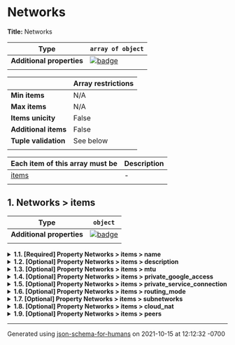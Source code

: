 # Networks

**Title:** Networks

| Type                      | `array of object`                                                                                                   |
| ------------------------- | ------------------------------------------------------------------------------------------------------------------- |
| **Additional properties** | [![badge](https://img.shields.io/badge/Any+type-allowed-green)](# "Additional Properties of any type are allowed.") |
|                           |                                                                                                                     |

|                      | Array restrictions |
| -------------------- | ------------------ |
| **Min items**        | N/A                |
| **Max items**        | N/A                |
| **Items unicity**    | False              |
| **Additional items** | False              |
| **Tuple validation** | See below          |
|                      |                    |

| Each item of this array must be | Description |
| ------------------------------- | ----------- |
| [items](#items)                 | -           |
|                                 |             |

## <a name="items"></a>1. Networks > items

| Type                      | `object`                                                                                         |
| ------------------------- | ------------------------------------------------------------------------------------------------ |
| **Additional properties** | [![badge](https://img.shields.io/badge/Not+allowed-red)](# "Additional Properties not allowed.") |
|                           |                                                                                                  |

<details>
<summary><strong> <a name="items_name"></a>1.1. [Required] Property Networks > items > name</strong>  

</summary>
<blockquote>

| Type                      | `string`                                                                                                            |
| ------------------------- | ------------------------------------------------------------------------------------------------------------------- |
| **Additional properties** | [![badge](https://img.shields.io/badge/Any+type-allowed-green)](# "Additional Properties of any type are allowed.") |
|                           |                                                                                                                     |

</blockquote>
</details>

<details>
<summary><strong> <a name="items_description"></a>1.2. [Optional] Property Networks > items > description</strong>  

</summary>
<blockquote>

| Type                      | `string or null`                                                                                                    |
| ------------------------- | ------------------------------------------------------------------------------------------------------------------- |
| **Additional properties** | [![badge](https://img.shields.io/badge/Any+type-allowed-green)](# "Additional Properties of any type are allowed.") |
| **Default**               | `null`                                                                                                              |
|                           |                                                                                                                     |

</blockquote>
</details>

<details>
<summary><strong> <a name="items_mtu"></a>1.3. [Optional] Property Networks > items > mtu</strong>  

</summary>
<blockquote>

| Type                      | `enum (of integer)`                                                                                                 |
| ------------------------- | ------------------------------------------------------------------------------------------------------------------- |
| **Additional properties** | [![badge](https://img.shields.io/badge/Any+type-allowed-green)](# "Additional Properties of any type are allowed.") |
| **Default**               | `1460`                                                                                                              |
|                           |                                                                                                                     |

Must be one of:
* 1460
* 1500

</blockquote>
</details>

<details>
<summary><strong> <a name="items_private_google_access"></a>1.4. [Optional] Property Networks > items > private_google_access</strong>  

</summary>
<blockquote>

| Type                      | `enum (of string)`                                                                                                  |
| ------------------------- | ------------------------------------------------------------------------------------------------------------------- |
| **Additional properties** | [![badge](https://img.shields.io/badge/Any+type-allowed-green)](# "Additional Properties of any type are allowed.") |
| **Default**               | `"DISABLED"`                                                                                                        |
|                           |                                                                                                                     |

Must be one of:
* "RESTRICTED"
* "PRIVATE"
* "DISABLED"

</blockquote>
</details>

<details>
<summary><strong> <a name="items_private_service_connection"></a>1.5. [Optional] Property Networks > items > private_service_connection</strong>  

</summary>
<blockquote>

| Type                      | `combining`                                                                                                         |
| ------------------------- | ------------------------------------------------------------------------------------------------------------------- |
| **Additional properties** | [![badge](https://img.shields.io/badge/Any+type-allowed-green)](# "Additional Properties of any type are allowed.") |
|                           |                                                                                                                     |

<blockquote>

| One of(Option)                                       |
| ---------------------------------------------------- |
| [item 0](#items_private_service_connection_oneOf_i0) |
| [item 1](#items_private_service_connection_oneOf_i1) |
|                                                      |

<blockquote>

#### <a name="items_private_service_connection_oneOf_i0"></a>1.5.1. Property `Networks > items > private_service_connection > oneOf > item 0`

| Type                      | `object`                                                                                                            |
| ------------------------- | ------------------------------------------------------------------------------------------------------------------- |
| **Additional properties** | [![badge](https://img.shields.io/badge/Any+type-allowed-green)](# "Additional Properties of any type are allowed.") |
|                           |                                                                                                                     |

<details>
<summary><strong> <a name="items_private_service_connection_oneOf_i0_export_custom_routes"></a>1.5.1.1. [Optional] Property Networks > items > private_service_connection > oneOf > item 0 > export_custom_routes</strong>  

</summary>
<blockquote>

| Type                      | `boolean`                                                                                                           |
| ------------------------- | ------------------------------------------------------------------------------------------------------------------- |
| **Additional properties** | [![badge](https://img.shields.io/badge/Any+type-allowed-green)](# "Additional Properties of any type are allowed.") |
| **Default**               | `false`                                                                                                             |
|                           |                                                                                                                     |

</blockquote>
</details>

<details>
<summary><strong> <a name="items_private_service_connection_oneOf_i0_import_custom_routes"></a>1.5.1.2. [Optional] Property Networks > items > private_service_connection > oneOf > item 0 > import_custom_routes</strong>  

</summary>
<blockquote>

| Type                      | `boolean`                                                                                                           |
| ------------------------- | ------------------------------------------------------------------------------------------------------------------- |
| **Additional properties** | [![badge](https://img.shields.io/badge/Any+type-allowed-green)](# "Additional Properties of any type are allowed.") |
| **Default**               | `false`                                                                                                             |
|                           |                                                                                                                     |

</blockquote>
</details>

<details>
<summary><strong> <a name="items_private_service_connection_oneOf_i0_ip_cidr_range"></a>1.5.1.3. [Required] Property Networks > items > private_service_connection > oneOf > item 0 > ip_cidr_range</strong>  

</summary>
<blockquote>

| Type                      | `string`                                                                                                            |
| ------------------------- | ------------------------------------------------------------------------------------------------------------------- |
| **Additional properties** | [![badge](https://img.shields.io/badge/Any+type-allowed-green)](# "Additional Properties of any type are allowed.") |
|                           |                                                                                                                     |

**Description:** IP space allocated to this connection in CIDR format.

**Example:** 

```json
"192.168.0.0/24"
```

</blockquote>
</details>

</blockquote>
<blockquote>

#### <a name="items_private_service_connection_oneOf_i1"></a>1.5.2. Property `Networks > items > private_service_connection > oneOf > item 1`

| Type                      | `object`                                                                                                            |
| ------------------------- | ------------------------------------------------------------------------------------------------------------------- |
| **Additional properties** | [![badge](https://img.shields.io/badge/Any+type-allowed-green)](# "Additional Properties of any type are allowed.") |
|                           |                                                                                                                     |

<details>
<summary><strong> <a name="items_private_service_connection_oneOf_i1_export_custom_routes"></a>1.5.2.1. [Optional] Property Networks > items > private_service_connection > oneOf > item 1 > export_custom_routes</strong>  

</summary>
<blockquote>

| Type                      | `boolean`                                                                                                           |
| ------------------------- | ------------------------------------------------------------------------------------------------------------------- |
| **Additional properties** | [![badge](https://img.shields.io/badge/Any+type-allowed-green)](# "Additional Properties of any type are allowed.") |
| **Default**               | `false`                                                                                                             |
|                           |                                                                                                                     |

</blockquote>
</details>

<details>
<summary><strong> <a name="items_private_service_connection_oneOf_i1_import_custom_routes"></a>1.5.2.2. [Optional] Property Networks > items > private_service_connection > oneOf > item 1 > import_custom_routes</strong>  

</summary>
<blockquote>

| Type                      | `boolean`                                                                                                           |
| ------------------------- | ------------------------------------------------------------------------------------------------------------------- |
| **Additional properties** | [![badge](https://img.shields.io/badge/Any+type-allowed-green)](# "Additional Properties of any type are allowed.") |
| **Default**               | `false`                                                                                                             |
|                           |                                                                                                                     |

</blockquote>
</details>

<details>
<summary><strong> <a name="items_private_service_connection_oneOf_i1_ip_cidr_prefix"></a>1.5.2.3. [Required] Property Networks > items > private_service_connection > oneOf > item 1 > ip_cidr_prefix</strong>  

</summary>
<blockquote>

| Type                      | `integer`                                                                                                           |
| ------------------------- | ------------------------------------------------------------------------------------------------------------------- |
| **Additional properties** | [![badge](https://img.shields.io/badge/Any+type-allowed-green)](# "Additional Properties of any type are allowed.") |
|                           |                                                                                                                     |

**Description:** IP CIDR prefix used for this connection. Google will automtically allocated a IP CIDR Range based on the provided prefix

**Example:** 

```json
16
```

</blockquote>
</details>

</blockquote>

</blockquote>

</blockquote>
</details>

<details>
<summary><strong> <a name="items_routing_mode"></a>1.6. [Optional] Property Networks > items > routing_mode</strong>  

</summary>
<blockquote>

| Type                      | `enum (of string)`                                                                                                  |
| ------------------------- | ------------------------------------------------------------------------------------------------------------------- |
| **Additional properties** | [![badge](https://img.shields.io/badge/Any+type-allowed-green)](# "Additional Properties of any type are allowed.") |
| **Default**               | `"REGIONAL"`                                                                                                        |
|                           |                                                                                                                     |

Must be one of:
* "GLOBAL"
* "REGIONAL"

</blockquote>
</details>

<details>
<summary><strong> <a name="items_subnetworks"></a>1.7. [Optional] Property Networks > items > subnetworks</strong>  

</summary>
<blockquote>

| Type                      | `array of object`                                                                                                   |
| ------------------------- | ------------------------------------------------------------------------------------------------------------------- |
| **Additional properties** | [![badge](https://img.shields.io/badge/Any+type-allowed-green)](# "Additional Properties of any type are allowed.") |
| **Defined in**            | subnetworks.schema.json#/definitions/subnetworks                                                                    |
|                           |                                                                                                                     |

|                      | Array restrictions |
| -------------------- | ------------------ |
| **Min items**        | 0                  |
| **Max items**        | 100                |
| **Items unicity**    | True               |
| **Additional items** | False              |
| **Tuple validation** | See below          |
|                      |                    |

| Each item of this array must be        | Description |
| -------------------------------------- | ----------- |
| [Subnetwork](#items_subnetworks_items) | -           |
|                                        |             |

#### <a name="items_subnetworks_items"></a>1.7.1. Networks > items > subnetworks > Subnetwork

**Title:** Subnetwork

| Type                      | `combining`                                                                                                         |
| ------------------------- | ------------------------------------------------------------------------------------------------------------------- |
| **Additional properties** | [![badge](https://img.shields.io/badge/Any+type-allowed-green)](# "Additional Properties of any type are allowed.") |
|                           |                                                                                                                     |

<blockquote>

| All of(Requirement)                                                 |
| ------------------------------------------------------------------- |
| [Private](#items_subnetworks_items_allOf_i0)                        |
| [Private Service Connect](#items_subnetworks_items_allOf_i1)        |
| [Internal HTTP(s) Load Balancer](#items_subnetworks_items_allOf_i2) |
|                                                                     |

<blockquote>

##### <a name="items_subnetworks_items_allOf_i0"></a>1.7.1.1. Property `Networks > items > subnetworks > Subnetwork > allOf > Private`

**Title:** Private

| Type                      | `object`                                                                                                            |
| ------------------------- | ------------------------------------------------------------------------------------------------------------------- |
| **Additional properties** | [![badge](https://img.shields.io/badge/Any+type-allowed-green)](# "Additional Properties of any type are allowed.") |
|                           |                                                                                                                     |

**Description:** A subnetwork with purpose set to PRIVATE is a user-created subnetwork that is reserved for Google Compute Engine instances.

##### <a name="autogenerated_heading_2"></a>1.7.1.1.1. If (purpose = "PRIVATE")

| Type                      | `object`                                                                                                            |
| ------------------------- | ------------------------------------------------------------------------------------------------------------------- |
| **Additional properties** | [![badge](https://img.shields.io/badge/Any+type-allowed-green)](# "Additional Properties of any type are allowed.") |
| **Defined in**            | #/definitions/private                                                                                               |
|                           |                                                                                                                     |

<details>
<summary><strong> <a name="items_subnetworks_items_allOf_i0_then_ip_cidr_range"></a>1.7.1.1.1.1. [Required] Property Networks > items > subnetworks > Subnetwork > allOf > Private > then > ip_cidr_range</strong>  

</summary>
<blockquote>

| Type                      | `string`                                                                                                            |
| ------------------------- | ------------------------------------------------------------------------------------------------------------------- |
| **Additional properties** | [![badge](https://img.shields.io/badge/Any+type-allowed-green)](# "Additional Properties of any type are allowed.") |
|                           |                                                                                                                     |

**Description:** IP space allocated to this subnetwork in CIDR format.

| Restrictions                      |                                                                                                                                                                                                                                                                           |
| --------------------------------- | ------------------------------------------------------------------------------------------------------------------------------------------------------------------------------------------------------------------------------------------------------------------------- |
| **Must match regular expression** | ```^([0-9]{1,3}\.){3}[0-9]{1,3}\/(([0-9]\|[1-2][0-9]\|3[0-2]))?$``` [Test](https://regex101.com/?regex=%5E%28%5B0-9%5D%7B1%2C3%7D%5C.%29%7B3%7D%5B0-9%5D%7B1%2C3%7D%5C%2F%28%28%5B0-9%5D%7C%5B1-2%5D%5B0-9%5D%7C3%5B0-2%5D%29%29%3F%24&testString=%22192.168.0.0%2F24%22) |
|                                   |                                                                                                                                                                                                                                                                           |

**Example:** 

```json
"192.168.0.0/24"
```

</blockquote>
</details>

<details>
<summary><strong> <a name="items_subnetworks_items_allOf_i0_then_name"></a>1.7.1.1.1.2. [Optional] Property Networks > items > subnetworks > Subnetwork > allOf > Private > then > name</strong>  

</summary>
<blockquote>

| Type                      | `string or null`                                                                                                    |
| ------------------------- | ------------------------------------------------------------------------------------------------------------------- |
| **Additional properties** | [![badge](https://img.shields.io/badge/Any+type-allowed-green)](# "Additional Properties of any type are allowed.") |
| **Default**               | `null`                                                                                                              |
|                           |                                                                                                                     |

**Description:** if this field is not provided ip_cidr_range value will be dynamically generated based on the ip_cidr_range. WARNING, if this field is not set changing the ip_cidr_range will change the name dynamically generated.

| Restrictions                      |                                                                                                                                                                                                                                                             |
| --------------------------------- | ----------------------------------------------------------------------------------------------------------------------------------------------------------------------------------------------------------------------------------------------------------- |
| **Must match regular expression** | ```^(?:[a-z](?:[-a-z0-9]{0,61}[a-z0-9])?)$``` [Test](https://regex101.com/?regex=%5E%28%3F%3A%5Ba-z%5D%28%3F%3A%5B-a-z0-9%5D%7B0%2C61%7D%5Ba-z0-9%5D%29%3F%29%24&testString=%22%3Cprefix%3E-%3Cenvironment%3E-%3Cnetwork%3E-subnet-%3C192-168-0-0-24%3E%22) |
|                                   |                                                                                                                                                                                                                                                             |

**Example:** 

```json
"<prefix>-<environment>-<network>-subnet-<192-168-0-0-24>"
```

</blockquote>
</details>

<details>
<summary><strong> <a name="items_subnetworks_items_allOf_i0_then_purpose"></a>1.7.1.1.1.3. [Optional] Property Networks > items > subnetworks > Subnetwork > allOf > Private > then > purpose</strong>  

</summary>
<blockquote>

| Type                      | `enum (of string)`                                                                                                  |
| ------------------------- | ------------------------------------------------------------------------------------------------------------------- |
| **Additional properties** | [![badge](https://img.shields.io/badge/Any+type-allowed-green)](# "Additional Properties of any type are allowed.") |
| **Default**               | `"PRIVATE"`                                                                                                         |
|                           |                                                                                                                     |

Must be one of:
* "PRIVATE"
* "PRIVATE_SERVICE_CONNECT"
* "INTERNAL_HTTPS_LOAD_BALANCER"

</blockquote>
</details>

<details>
<summary><strong> <a name="items_subnetworks_items_allOf_i0_then_description"></a>1.7.1.1.1.4. [Optional] Property Networks > items > subnetworks > Subnetwork > allOf > Private > then > description</strong>  

</summary>
<blockquote>

| Type                      | `string or null`                                                                                                    |
| ------------------------- | ------------------------------------------------------------------------------------------------------------------- |
| **Additional properties** | [![badge](https://img.shields.io/badge/Any+type-allowed-green)](# "Additional Properties of any type are allowed.") |
| **Default**               | `null`                                                                                                              |
|                           |                                                                                                                     |

**Description:** Description of this subnetwork.

</blockquote>
</details>

<details>
<summary><strong> <a name="items_subnetworks_items_allOf_i0_then_secondary_subnetworks"></a>1.7.1.1.1.5. [Optional] Property Networks > items > subnetworks > Subnetwork > allOf > Private > then > secondary_subnetworks</strong>  

</summary>
<blockquote>

| Type                      | `array of object`                                                                                                   |
| ------------------------- | ------------------------------------------------------------------------------------------------------------------- |
| **Additional properties** | [![badge](https://img.shields.io/badge/Any+type-allowed-green)](# "Additional Properties of any type are allowed.") |
|                           |                                                                                                                     |

|                      | Array restrictions |
| -------------------- | ------------------ |
| **Min items**        | N/A                |
| **Max items**        | N/A                |
| **Items unicity**    | False              |
| **Additional items** | False              |
| **Tuple validation** | See below          |
|                      |                    |

| Each item of this array must be                                             | Description |
| --------------------------------------------------------------------------- | ----------- |
| [items](#items_subnetworks_items_allOf_i0_then_secondary_subnetworks_items) | -           |
|                                                                             |             |

##### <a name="items_subnetworks_items_allOf_i0_then_secondary_subnetworks_items"></a>1.7.1.1.1.5.1. Networks > items > subnetworks > Subnetwork > allOf > Private > then > secondary_subnetworks > items

| Type                      | `object`                                                                                         |
| ------------------------- | ------------------------------------------------------------------------------------------------ |
| **Additional properties** | [![badge](https://img.shields.io/badge/Not+allowed-red)](# "Additional Properties not allowed.") |
|                           |                                                                                                  |

<details>
<summary><strong> <a name="items_subnetworks_items_allOf_i0_then_secondary_subnetworks_items_nat_group_id"></a>1.7.1.1.1.5.1.1. [Optional] Property Networks > items > subnetworks > Subnetwork > allOf > Private > then > secondary_subnetworks > items > nat_group_id</strong>  

</summary>
<blockquote>

| Type                      | `string`                                                                                                            |
| ------------------------- | ------------------------------------------------------------------------------------------------------------------- |
| **Additional properties** | [![badge](https://img.shields.io/badge/Any+type-allowed-green)](# "Additional Properties of any type are allowed.") |
|                           |                                                                                                                     |

**Example:** 

```json
"nat-group"
```

</blockquote>
</details>

<details>
<summary><strong> <a name="items_subnetworks_items_allOf_i0_then_secondary_subnetworks_items_ip_cidr_range"></a>1.7.1.1.1.5.1.2. [Required] Property Networks > items > subnetworks > Subnetwork > allOf > Private > then > secondary_subnetworks > items > ip_cidr_range</strong>  

</summary>
<blockquote>

| Type                      | `string`                                                                                                            |
| ------------------------- | ------------------------------------------------------------------------------------------------------------------- |
| **Additional properties** | [![badge](https://img.shields.io/badge/Any+type-allowed-green)](# "Additional Properties of any type are allowed.") |
|                           |                                                                                                                     |

**Description:** IP space allocated to this subnetwork in CIDR format.

| Restrictions                      |                                                                                                                                                                                                                                                                           |
| --------------------------------- | ------------------------------------------------------------------------------------------------------------------------------------------------------------------------------------------------------------------------------------------------------------------------- |
| **Must match regular expression** | ```^([0-9]{1,3}\.){3}[0-9]{1,3}\/(([0-9]\|[1-2][0-9]\|3[0-2]))?$``` [Test](https://regex101.com/?regex=%5E%28%5B0-9%5D%7B1%2C3%7D%5C.%29%7B3%7D%5B0-9%5D%7B1%2C3%7D%5C%2F%28%28%5B0-9%5D%7C%5B1-2%5D%5B0-9%5D%7C3%5B0-2%5D%29%29%3F%24&testString=%22192.168.0.0%2F24%22) |
|                                   |                                                                                                                                                                                                                                                                           |

**Example:** 

```json
"192.168.0.0/24"
```

</blockquote>
</details>

</blockquote>
</details>

<details>
<summary><strong> <a name="items_subnetworks_items_allOf_i0_then_private_ip_google_access"></a>1.7.1.1.1.6. [Optional] Property Networks > items > subnetworks > Subnetwork > allOf > Private > then > private_ip_google_access</strong>  

</summary>
<blockquote>

| Type                      | `enum (of string)`                                                                                                  |
| ------------------------- | ------------------------------------------------------------------------------------------------------------------- |
| **Additional properties** | [![badge](https://img.shields.io/badge/Any+type-allowed-green)](# "Additional Properties of any type are allowed.") |
| **Default**               | `"ENABLED"`                                                                                                         |
|                           |                                                                                                                     |

**Description:** (OPTIONAL) Provide access to Google Cloud APIs from this subnet for instances without a public ip address.

Must be one of:
* "ENABLED"
* "DISABLED"

</blockquote>
</details>

<details>
<summary><strong> <a name="items_subnetworks_items_allOf_i0_then_log_config"></a>1.7.1.1.1.7. [Optional] Property Networks > items > subnetworks > Subnetwork > allOf > Private > then > log_config</strong>  

</summary>
<blockquote>

| Type                      | `object`                                                                                                            |
| ------------------------- | ------------------------------------------------------------------------------------------------------------------- |
| **Additional properties** | [![badge](https://img.shields.io/badge/Any+type-allowed-green)](# "Additional Properties of any type are allowed.") |
|                           |                                                                                                                     |

<details>
<summary><strong> <a name="items_subnetworks_items_allOf_i0_then_log_config_enabled"></a>1.7.1.1.1.7.1. [Optional] Property Networks > items > subnetworks > Subnetwork > allOf > Private > then > log_config > enabled</strong>  

</summary>
<blockquote>

| Type                      | `boolean`                                                                                                           |
| ------------------------- | ------------------------------------------------------------------------------------------------------------------- |
| **Additional properties** | [![badge](https://img.shields.io/badge/Any+type-allowed-green)](# "Additional Properties of any type are allowed.") |
| **Default**               | `false`                                                                                                             |
|                           |                                                                                                                     |

**Description:** Enable/disable VPC Flow Logs for this subnet.

</blockquote>
</details>

<details>
<summary><strong> <a name="items_subnetworks_items_allOf_i0_then_log_config_aggregation_interval"></a>1.7.1.1.1.7.2. [Optional] Property Networks > items > subnetworks > Subnetwork > allOf > Private > then > log_config > aggregation_interval</strong>  

</summary>
<blockquote>

| Type                      | `enum (of string)`                                                                                                  |
| ------------------------- | ------------------------------------------------------------------------------------------------------------------- |
| **Additional properties** | [![badge](https://img.shields.io/badge/Any+type-allowed-green)](# "Additional Properties of any type are allowed.") |
| **Default**               | `"INTERVAL_5_SEC"`                                                                                                  |
|                           |                                                                                                                     |

**Description:** Toggles the aggregation interval for collecting flow logs. Increasing the interval time will reduce the amount of generated flow logs for long lasting connections.

Must be one of:
* "INTERVAL_5_SEC"
* "INTERVAL_30_SEC"
* "INTERVAL_1_MIN"
* "INTERVAL_5_MIN"
* "INTERVAL_10_MIN"
* "INTERVAL_15_MIN"

</blockquote>
</details>

<details>
<summary><strong> <a name="items_subnetworks_items_allOf_i0_then_log_config_flow_sampling"></a>1.7.1.1.1.7.3. [Optional] Property Networks > items > subnetworks > Subnetwork > allOf > Private > then > log_config > flow_sampling</strong>  

</summary>
<blockquote>

| Type                      | `integer`                                                                                                           |
| ------------------------- | ------------------------------------------------------------------------------------------------------------------- |
| **Additional properties** | [![badge](https://img.shields.io/badge/Any+type-allowed-green)](# "Additional Properties of any type are allowed.") |
| **Default**               | `50`                                                                                                                |
|                           |                                                                                                                     |

**Description:** Set the sampling rate of VPC flow logs within the subnetwork where 100 means all collected logs are reported, 50 means half of all collected logs are reported and 0 means no logs are reported.

| Restrictions |          |
| ------------ | -------- |
| **Minimum**  | &ge; 0   |
| **Maximum**  | &le; 100 |
|              |          |

</blockquote>
</details>

<details>
<summary><strong> <a name="items_subnetworks_items_allOf_i0_then_log_config_metadata"></a>1.7.1.1.1.7.4. [Optional] Property Networks > items > subnetworks > Subnetwork > allOf > Private > then > log_config > metadata</strong>  

</summary>
<blockquote>

| Type                      | `enum (of string)`                                                                                                  |
| ------------------------- | ------------------------------------------------------------------------------------------------------------------- |
| **Additional properties** | [![badge](https://img.shields.io/badge/Any+type-allowed-green)](# "Additional Properties of any type are allowed.") |
| **Default**               | `"INCLUDE_ALL_METADATA"`                                                                                            |
|                           |                                                                                                                     |

Must be one of:
* "INCLUDE_ALL_METADATA"
* "EXCLUDE_ALL_METADATA"
* "CUSTOM_METADATA"

</blockquote>
</details>

<details>
<summary><strong> <a name="items_subnetworks_items_allOf_i0_then_log_config_metadata_fields"></a>1.7.1.1.1.7.5. [Optional] Property Networks > items > subnetworks > Subnetwork > allOf > Private > then > log_config > metadata_fields</strong>  

</summary>
<blockquote>

| Type                      | `array of string`                                                                                                   |
| ------------------------- | ------------------------------------------------------------------------------------------------------------------- |
| **Additional properties** | [![badge](https://img.shields.io/badge/Any+type-allowed-green)](# "Additional Properties of any type are allowed.") |
| **Default**               | `[]`                                                                                                                |
|                           |                                                                                                                     |

**Description:** List of supported fields can be found at https://cloud.google.com/vpc/docs/flow-logs#record_format

|                      | Array restrictions |
| -------------------- | ------------------ |
| **Min items**        | N/A                |
| **Max items**        | N/A                |
| **Items unicity**    | False              |
| **Additional items** | False              |
| **Tuple validation** | See below          |
|                      |                    |

| Each item of this array must be                                                  | Description |
| -------------------------------------------------------------------------------- | ----------- |
| [items](#items_subnetworks_items_allOf_i0_then_log_config_metadata_fields_items) | -           |
|                                                                                  |             |

##### <a name="items_subnetworks_items_allOf_i0_then_log_config_metadata_fields_items"></a>1.7.1.1.1.7.5.1. Networks > items > subnetworks > Subnetwork > allOf > Private > then > log_config > metadata_fields > items

| Type                      | `string`                                                                                                            |
| ------------------------- | ------------------------------------------------------------------------------------------------------------------- |
| **Additional properties** | [![badge](https://img.shields.io/badge/Any+type-allowed-green)](# "Additional Properties of any type are allowed.") |
|                           |                                                                                                                     |

</blockquote>
</details>

</blockquote>
</details>

<details>
<summary><strong> <a name="items_subnetworks_items_allOf_i0_then_cloud_nat"></a>1.7.1.1.1.8. [Optional] Property Networks > items > subnetworks > Subnetwork > allOf > Private > then > cloud_nat</strong>  

</summary>
<blockquote>

| Type                      | `object`                                                                                                            |
| ------------------------- | ------------------------------------------------------------------------------------------------------------------- |
| **Additional properties** | [![badge](https://img.shields.io/badge/Any+type-allowed-green)](# "Additional Properties of any type are allowed.") |
| **Default**               | `{}`                                                                                                                |
|                           |                                                                                                                     |

<details>
<summary><strong> <a name="items_subnetworks_items_allOf_i0_then_cloud_nat_subnetworks_to_nat"></a>1.7.1.1.1.8.1. [Required] Property Networks > items > subnetworks > Subnetwork > allOf > Private > then > cloud_nat > subnetworks_to_nat</strong>  

</summary>
<blockquote>

| Type                      | `enum (of string)`                                                                                                  |
| ------------------------- | ------------------------------------------------------------------------------------------------------------------- |
| **Additional properties** | [![badge](https://img.shields.io/badge/Any+type-allowed-green)](# "Additional Properties of any type are allowed.") |
| **Default**               | `"DISABLED"`                                                                                                        |
|                           |                                                                                                                     |

Must be one of:
* "DISABLED"
* "ALL_SUBNETWORKS"
* "ALL_SECONDARY_SUBNETWORKS"
* "PRIMARY_SUBNETWORKS"
* "SELECTED_SECONDARY_SUBNETWORKS"
* "PRIMARY_SUBNETWORK_SELECTED_SECONDARY_SUBNETWORKS"

</blockquote>
</details>

<details>
<summary><strong> <a name="items_subnetworks_items_allOf_i0_then_cloud_nat_nat_group_id"></a>1.7.1.1.1.8.2. [Required] Property Networks > items > subnetworks > Subnetwork > allOf > Private > then > cloud_nat > nat_group_id</strong>  

</summary>
<blockquote>

| Type                      | `string`                                                                                                            |
| ------------------------- | ------------------------------------------------------------------------------------------------------------------- |
| **Additional properties** | [![badge](https://img.shields.io/badge/Any+type-allowed-green)](# "Additional Properties of any type are allowed.") |
| **Default**               | `"nat-group"`                                                                                                       |
|                           |                                                                                                                     |

</blockquote>
</details>

</blockquote>
</details>

<details>
<summary><strong> <a name="items_subnetworks_items_allOf_i0_then_region"></a>1.7.1.1.1.9. [Required] Property Networks > items > subnetworks > Subnetwork > allOf > Private > then > region</strong>  

</summary>
<blockquote>

| Type                      | `enum (of string)`                                                                                                  |
| ------------------------- | ------------------------------------------------------------------------------------------------------------------- |
| **Additional properties** | [![badge](https://img.shields.io/badge/Any+type-allowed-green)](# "Additional Properties of any type are allowed.") |
| **Defined in**            | regions.schema.json#/definitions/region                                                                             |
|                           |                                                                                                                     |

Must be one of:
* "ASIA-EAST1"
* "ASIA-EAST2"
* "ASIA-NORTHEAST1"
* "ASIA-NORTHEAST2"
* "ASIA-NORTHEAST3"
* "ASIA-SOUTH1"
* "ASIA-SOUTH2"
* "ASIA-SOUTHEAST1"
* "ASIA-SOUTHEAST2"
* "AUSTRALIA-SOUTHEAST1"
* "AUSTRALIA-SOUTHEAST2"
* "EUROPE-CENTRAL2"
* "EUROPE-NORTH1"
* "EUROPE-WEST1"
* "EUROPE-WEST2"
* "EUROPE-WEST3"
* "EUROPE-WEST4"
* "EUROPE-WEST6"
* "NORTHAMERICA-NORTHEAST1"
* "NORTHAMERICA-NORTHEAST2"
* "SOUTHAMERICA-EAST1"
* "US-CENTRAL1"
* "US-EAST1"
* "US-EAST4"
* "US-WEST1"
* "US-WEST2"
* "US-WEST3"
* "US-WEST4"

**Example:** 

```json
"US-CENTRAL1"
```

</blockquote>
</details>

</blockquote>
<blockquote>

##### <a name="items_subnetworks_items_allOf_i1"></a>1.7.1.2. Property `Networks > items > subnetworks > Subnetwork > allOf > Private Service Connect`

**Title:** Private Service Connect

| Type                      | `object`                                                                                                            |
| ------------------------- | ------------------------------------------------------------------------------------------------------------------- |
| **Additional properties** | [![badge](https://img.shields.io/badge/Any+type-allowed-green)](# "Additional Properties of any type are allowed.") |
|                           |                                                                                                                     |

**Description:** A subnetwork with purpose set to PRIVATE_SERVICE_CONNECT is a user-created subnetwork that is reserved for Private Service Connect Internal Load Balancing.

##### <a name="autogenerated_heading_3"></a>1.7.1.2.1. If (purpose = "PRIVATE_SERVICE_CONNECT")

| Type                      | `object`                                                                                                            |
| ------------------------- | ------------------------------------------------------------------------------------------------------------------- |
| **Additional properties** | [![badge](https://img.shields.io/badge/Any+type-allowed-green)](# "Additional Properties of any type are allowed.") |
| **Defined in**            | #/definitions/private_service_connect                                                                               |
|                           |                                                                                                                     |

<details>
<summary><strong> <a name="items_subnetworks_items_allOf_i1_then_ip_cidr_range"></a>1.7.1.2.1.1. [Required] Property Networks > items > subnetworks > Subnetwork > allOf > Private Service Connect > then > ip_cidr_range</strong>  

</summary>
<blockquote>

| Type                      | `string`                                                                                                            |
| ------------------------- | ------------------------------------------------------------------------------------------------------------------- |
| **Additional properties** | [![badge](https://img.shields.io/badge/Any+type-allowed-green)](# "Additional Properties of any type are allowed.") |
|                           |                                                                                                                     |

**Description:** IP space allocated to this subnetwork in CIDR format.

| Restrictions                      |                                                                                                                                                                                                                                                                           |
| --------------------------------- | ------------------------------------------------------------------------------------------------------------------------------------------------------------------------------------------------------------------------------------------------------------------------- |
| **Must match regular expression** | ```^([0-9]{1,3}\.){3}[0-9]{1,3}\/(([0-9]\|[1-2][0-9]\|3[0-2]))?$``` [Test](https://regex101.com/?regex=%5E%28%5B0-9%5D%7B1%2C3%7D%5C.%29%7B3%7D%5B0-9%5D%7B1%2C3%7D%5C%2F%28%28%5B0-9%5D%7C%5B1-2%5D%5B0-9%5D%7C3%5B0-2%5D%29%29%3F%24&testString=%22192.168.0.0%2F24%22) |
|                                   |                                                                                                                                                                                                                                                                           |

**Example:** 

```json
"192.168.0.0/24"
```

</blockquote>
</details>

<details>
<summary><strong> <a name="items_subnetworks_items_allOf_i1_then_name"></a>1.7.1.2.1.2. [Optional] Property Networks > items > subnetworks > Subnetwork > allOf > Private Service Connect > then > name</strong>  

</summary>
<blockquote>

| Type                      | `string or null`                                                                                                    |
| ------------------------- | ------------------------------------------------------------------------------------------------------------------- |
| **Additional properties** | [![badge](https://img.shields.io/badge/Any+type-allowed-green)](# "Additional Properties of any type are allowed.") |
| **Default**               | `null`                                                                                                              |
|                           |                                                                                                                     |

**Description:** if this field is not provided ip_cidr_range value will be dynamically generated based on the ip_cidr_range. WARNING, if this field is not set changing the ip_cidr_range will change the name dynamically generated.

| Restrictions                      |                                                                                                                                                                                                                                                             |
| --------------------------------- | ----------------------------------------------------------------------------------------------------------------------------------------------------------------------------------------------------------------------------------------------------------- |
| **Must match regular expression** | ```^(?:[a-z](?:[-a-z0-9]{0,61}[a-z0-9])?)$``` [Test](https://regex101.com/?regex=%5E%28%3F%3A%5Ba-z%5D%28%3F%3A%5B-a-z0-9%5D%7B0%2C61%7D%5Ba-z0-9%5D%29%3F%29%24&testString=%22%3Cprefix%3E-%3Cenvironment%3E-%3Cnetwork%3E-subnet-%3C192-168-0-0-24%3E%22) |
|                                   |                                                                                                                                                                                                                                                             |

**Example:** 

```json
"<prefix>-<environment>-<network>-subnet-<192-168-0-0-24>"
```

</blockquote>
</details>

<details>
<summary><strong> <a name="items_subnetworks_items_allOf_i1_then_purpose"></a>1.7.1.2.1.3. [Optional] Property Networks > items > subnetworks > Subnetwork > allOf > Private Service Connect > then > purpose</strong>  

</summary>
<blockquote>

| Type                      | `enum (of string)`                                                                                                  |
| ------------------------- | ------------------------------------------------------------------------------------------------------------------- |
| **Additional properties** | [![badge](https://img.shields.io/badge/Any+type-allowed-green)](# "Additional Properties of any type are allowed.") |
| **Default**               | `"PRIVATE"`                                                                                                         |
|                           |                                                                                                                     |

Must be one of:
* "PRIVATE"
* "PRIVATE_SERVICE_CONNECT"
* "INTERNAL_HTTPS_LOAD_BALANCER"

</blockquote>
</details>

<details>
<summary><strong> <a name="items_subnetworks_items_allOf_i1_then_description"></a>1.7.1.2.1.4. [Optional] Property Networks > items > subnetworks > Subnetwork > allOf > Private Service Connect > then > description</strong>  

</summary>
<blockquote>

| Type                      | `string or null`                                                                                                    |
| ------------------------- | ------------------------------------------------------------------------------------------------------------------- |
| **Additional properties** | [![badge](https://img.shields.io/badge/Any+type-allowed-green)](# "Additional Properties of any type are allowed.") |
| **Default**               | `null`                                                                                                              |
|                           |                                                                                                                     |

**Description:** Description of this subnetwork.

</blockquote>
</details>

<details>
<summary><strong> <a name="items_subnetworks_items_allOf_i1_then_region"></a>1.7.1.2.1.5. [Required] Property Networks > items > subnetworks > Subnetwork > allOf > Private Service Connect > then > region</strong>  

</summary>
<blockquote>

| Type                      | `enum (of string)`                                                                                                  |
| ------------------------- | ------------------------------------------------------------------------------------------------------------------- |
| **Additional properties** | [![badge](https://img.shields.io/badge/Any+type-allowed-green)](# "Additional Properties of any type are allowed.") |
| **Defined in**            | regions.schema.json#/definitions/region                                                                             |
|                           |                                                                                                                     |

Must be one of:
* "ASIA-EAST1"
* "ASIA-EAST2"
* "ASIA-NORTHEAST1"
* "ASIA-NORTHEAST2"
* "ASIA-NORTHEAST3"
* "ASIA-SOUTH1"
* "ASIA-SOUTH2"
* "ASIA-SOUTHEAST1"
* "ASIA-SOUTHEAST2"
* "AUSTRALIA-SOUTHEAST1"
* "AUSTRALIA-SOUTHEAST2"
* "EUROPE-CENTRAL2"
* "EUROPE-NORTH1"
* "EUROPE-WEST1"
* "EUROPE-WEST2"
* "EUROPE-WEST3"
* "EUROPE-WEST4"
* "EUROPE-WEST6"
* "NORTHAMERICA-NORTHEAST1"
* "NORTHAMERICA-NORTHEAST2"
* "SOUTHAMERICA-EAST1"
* "US-CENTRAL1"
* "US-EAST1"
* "US-EAST4"
* "US-WEST1"
* "US-WEST2"
* "US-WEST3"
* "US-WEST4"

**Example:** 

```json
"US-CENTRAL1"
```

</blockquote>
</details>

</blockquote>
<blockquote>

##### <a name="items_subnetworks_items_allOf_i2"></a>1.7.1.3. Property `Networks > items > subnetworks > Subnetwork > allOf > Internal HTTP(s) Load Balancer`

**Title:** Internal HTTP(s) Load Balancer

| Type                      | `object`                                                                                                            |
| ------------------------- | ------------------------------------------------------------------------------------------------------------------- |
| **Additional properties** | [![badge](https://img.shields.io/badge/Any+type-allowed-green)](# "Additional Properties of any type are allowed.") |
|                           |                                                                                                                     |

**Description:** A subnetwork with purpose set to INTERNAL_HTTPS_LOAD_BALANCER is a user-created subnetwork that is reserved for Internal HTTP(S) Load Balancing.

##### <a name="autogenerated_heading_4"></a>1.7.1.3.1. If (purpose = "INTERNAL_HTTPS_LOAD_BALANCER")

| Type                      | `object`                                                                                                            |
| ------------------------- | ------------------------------------------------------------------------------------------------------------------- |
| **Additional properties** | [![badge](https://img.shields.io/badge/Any+type-allowed-green)](# "Additional Properties of any type are allowed.") |
| **Defined in**            | #/definitions/internal_https_load_balancer                                                                          |
|                           |                                                                                                                     |

<details>
<summary><strong> <a name="items_subnetworks_items_allOf_i2_then_ip_cidr_range"></a>1.7.1.3.1.1. [Required] Property Networks > items > subnetworks > Subnetwork > allOf > Internal HTTP(s) Load Balancer > then > ip_cidr_range</strong>  

</summary>
<blockquote>

| Type                      | `string`                                                                                                            |
| ------------------------- | ------------------------------------------------------------------------------------------------------------------- |
| **Additional properties** | [![badge](https://img.shields.io/badge/Any+type-allowed-green)](# "Additional Properties of any type are allowed.") |
|                           |                                                                                                                     |

**Description:** IP space allocated to this subnetwork in CIDR format.

| Restrictions                      |                                                                                                                                                                                                                                                                           |
| --------------------------------- | ------------------------------------------------------------------------------------------------------------------------------------------------------------------------------------------------------------------------------------------------------------------------- |
| **Must match regular expression** | ```^([0-9]{1,3}\.){3}[0-9]{1,3}\/(([0-9]\|[1-2][0-9]\|3[0-2]))?$``` [Test](https://regex101.com/?regex=%5E%28%5B0-9%5D%7B1%2C3%7D%5C.%29%7B3%7D%5B0-9%5D%7B1%2C3%7D%5C%2F%28%28%5B0-9%5D%7C%5B1-2%5D%5B0-9%5D%7C3%5B0-2%5D%29%29%3F%24&testString=%22192.168.0.0%2F24%22) |
|                                   |                                                                                                                                                                                                                                                                           |

**Example:** 

```json
"192.168.0.0/24"
```

</blockquote>
</details>

<details>
<summary><strong> <a name="items_subnetworks_items_allOf_i2_then_name"></a>1.7.1.3.1.2. [Optional] Property Networks > items > subnetworks > Subnetwork > allOf > Internal HTTP(s) Load Balancer > then > name</strong>  

</summary>
<blockquote>

| Type                      | `string or null`                                                                                                    |
| ------------------------- | ------------------------------------------------------------------------------------------------------------------- |
| **Additional properties** | [![badge](https://img.shields.io/badge/Any+type-allowed-green)](# "Additional Properties of any type are allowed.") |
| **Default**               | `null`                                                                                                              |
|                           |                                                                                                                     |

**Description:** if this field is not provided ip_cidr_range value will be dynamically generated based on the ip_cidr_range. WARNING, if this field is not set changing the ip_cidr_range will change the name dynamically generated.

| Restrictions                      |                                                                                                                                                                                                                                                             |
| --------------------------------- | ----------------------------------------------------------------------------------------------------------------------------------------------------------------------------------------------------------------------------------------------------------- |
| **Must match regular expression** | ```^(?:[a-z](?:[-a-z0-9]{0,61}[a-z0-9])?)$``` [Test](https://regex101.com/?regex=%5E%28%3F%3A%5Ba-z%5D%28%3F%3A%5B-a-z0-9%5D%7B0%2C61%7D%5Ba-z0-9%5D%29%3F%29%24&testString=%22%3Cprefix%3E-%3Cenvironment%3E-%3Cnetwork%3E-subnet-%3C192-168-0-0-24%3E%22) |
|                                   |                                                                                                                                                                                                                                                             |

**Example:** 

```json
"<prefix>-<environment>-<network>-subnet-<192-168-0-0-24>"
```

</blockquote>
</details>

<details>
<summary><strong> <a name="items_subnetworks_items_allOf_i2_then_purpose"></a>1.7.1.3.1.3. [Optional] Property Networks > items > subnetworks > Subnetwork > allOf > Internal HTTP(s) Load Balancer > then > purpose</strong>  

</summary>
<blockquote>

| Type                      | `enum (of string)`                                                                                                  |
| ------------------------- | ------------------------------------------------------------------------------------------------------------------- |
| **Additional properties** | [![badge](https://img.shields.io/badge/Any+type-allowed-green)](# "Additional Properties of any type are allowed.") |
| **Default**               | `"PRIVATE"`                                                                                                         |
|                           |                                                                                                                     |

Must be one of:
* "PRIVATE"
* "PRIVATE_SERVICE_CONNECT"
* "INTERNAL_HTTPS_LOAD_BALANCER"

</blockquote>
</details>

<details>
<summary><strong> <a name="items_subnetworks_items_allOf_i2_then_description"></a>1.7.1.3.1.4. [Optional] Property Networks > items > subnetworks > Subnetwork > allOf > Internal HTTP(s) Load Balancer > then > description</strong>  

</summary>
<blockquote>

| Type                      | `string or null`                                                                                                    |
| ------------------------- | ------------------------------------------------------------------------------------------------------------------- |
| **Additional properties** | [![badge](https://img.shields.io/badge/Any+type-allowed-green)](# "Additional Properties of any type are allowed.") |
| **Default**               | `null`                                                                                                              |
|                           |                                                                                                                     |

**Description:** Description of this subnetwork.

</blockquote>
</details>

<details>
<summary><strong> <a name="items_subnetworks_items_allOf_i2_then_region"></a>1.7.1.3.1.5. [Required] Property Networks > items > subnetworks > Subnetwork > allOf > Internal HTTP(s) Load Balancer > then > region</strong>  

</summary>
<blockquote>

| Type                      | `enum (of string)`                                                                                                  |
| ------------------------- | ------------------------------------------------------------------------------------------------------------------- |
| **Additional properties** | [![badge](https://img.shields.io/badge/Any+type-allowed-green)](# "Additional Properties of any type are allowed.") |
| **Defined in**            | regions.schema.json#/definitions/region                                                                             |
|                           |                                                                                                                     |

Must be one of:
* "ASIA-EAST1"
* "ASIA-EAST2"
* "ASIA-NORTHEAST1"
* "ASIA-NORTHEAST2"
* "ASIA-NORTHEAST3"
* "ASIA-SOUTH1"
* "ASIA-SOUTH2"
* "ASIA-SOUTHEAST1"
* "ASIA-SOUTHEAST2"
* "AUSTRALIA-SOUTHEAST1"
* "AUSTRALIA-SOUTHEAST2"
* "EUROPE-CENTRAL2"
* "EUROPE-NORTH1"
* "EUROPE-WEST1"
* "EUROPE-WEST2"
* "EUROPE-WEST3"
* "EUROPE-WEST4"
* "EUROPE-WEST6"
* "NORTHAMERICA-NORTHEAST1"
* "NORTHAMERICA-NORTHEAST2"
* "SOUTHAMERICA-EAST1"
* "US-CENTRAL1"
* "US-EAST1"
* "US-EAST4"
* "US-WEST1"
* "US-WEST2"
* "US-WEST3"
* "US-WEST4"

**Example:** 

```json
"US-CENTRAL1"
```

</blockquote>
</details>

<details>
<summary><strong> <a name="items_subnetworks_items_allOf_i2_then_role"></a>1.7.1.3.1.6. [Optional] Property Networks > items > subnetworks > Subnetwork > allOf > Internal HTTP(s) Load Balancer > then > role</strong>  

</summary>
<blockquote>

| Type                      | `enum (of string)`                                                                                                  |
| ------------------------- | ------------------------------------------------------------------------------------------------------------------- |
| **Additional properties** | [![badge](https://img.shields.io/badge/Any+type-allowed-green)](# "Additional Properties of any type are allowed.") |
| **Default**               | `"ACTIVE"`                                                                                                          |
|                           |                                                                                                                     |

Must be one of:
* "BACKUP"
* "ACTIVE"

</blockquote>
</details>

</blockquote>

</blockquote>

</blockquote>
</details>

<details>
<summary><strong> <a name="items_cloud_nat"></a>1.8. [Optional] Property Networks > items > cloud_nat</strong>  

</summary>
<blockquote>

| Type                      | `object`                                                                                                            |
| ------------------------- | ------------------------------------------------------------------------------------------------------------------- |
| **Additional properties** | [![badge](https://img.shields.io/badge/Any+type-allowed-green)](# "Additional Properties of any type are allowed.") |
| **Defined in**            | cloud_nat.schema.json#/definitions/cloud_nat                                                                        |
|                           |                                                                                                                     |

<blockquote>

| All of(Requirement)                                                                                     |
| ------------------------------------------------------------------------------------------------------- |
| [All Primary and Secondary Subnetworks](#items_cloud_nat_allOf_i0)                                      |
| [All Primary Subnetworks](#items_cloud_nat_allOf_i1)                                                    |
| [Selected Primary Subnetworks and Selected Secondary Subnetworks](#items_cloud_nat_allOf_i2)            |
| [[DISABLED] All Primary and Secondary Sub](#items_cloud_nat_allOf_i3)                                   |
| [[DISABLED] Selected Primary Subnetworks and Selected Secondary Subnetworks](#items_cloud_nat_allOf_i4) |
|                                                                                                         |

<blockquote>

#### <a name="items_cloud_nat_allOf_i0"></a>1.8.1. Property `Networks > items > cloud_nat > allOf > All Primary and Secondary Subnetworks`

**Title:** All Primary and Secondary Subnetworks

| Type                      | `object`                                                                                                            |
| ------------------------- | ------------------------------------------------------------------------------------------------------------------- |
| **Additional properties** | [![badge](https://img.shields.io/badge/Any+type-allowed-green)](# "Additional Properties of any type are allowed.") |
|                           |                                                                                                                     |

**Description:** Automatically nat all egress traffic from all primary and secondary subnetworks in this network

##### <a name="autogenerated_heading_5"></a>1.8.1.1. If (subnetworks_to_nat = "ALL_PRIMARY_SUBNETWORKS_ALL_SECONDARY_SUBNETWORKS")

| Type                      | `object`                                                                                                            |
| ------------------------- | ------------------------------------------------------------------------------------------------------------------- |
| **Additional properties** | [![badge](https://img.shields.io/badge/Any+type-allowed-green)](# "Additional Properties of any type are allowed.") |
| **Defined in**            | #/definitions/generic                                                                                               |
|                           |                                                                                                                     |

<details>
<summary><strong> <a name="items_cloud_nat_allOf_i0_then_subnetworks_to_nat"></a>1.8.1.1.1. [Optional] Property Networks > items > cloud_nat > allOf > All Primary and Secondary Subnetworks > then > subnetworks_to_nat</strong>  

</summary>
<blockquote>

| Type                      | `enum (of string)`                                                                                                  |
| ------------------------- | ------------------------------------------------------------------------------------------------------------------- |
| **Additional properties** | [![badge](https://img.shields.io/badge/Any+type-allowed-green)](# "Additional Properties of any type are allowed.") |
| **Default**               | `"DISABLED"`                                                                                                        |
|                           |                                                                                                                     |

Must be one of:
* "ALL_PRIMARY_SUBNETWORKS_ALL_SECONDARY_SUBNETWORKS"
* "ALL_PRIMARY_SUBNETWORKS"
* "DISABLED"

</blockquote>
</details>

<details>
<summary><strong> <a name="items_cloud_nat_allOf_i0_then_log_config"></a>1.8.1.1.2. [Optional] Property Networks > items > cloud_nat > allOf > All Primary and Secondary Subnetworks > then > log_config</strong>  

</summary>
<blockquote>

| Type                      | `enum (of string)`                                                                                                  |
| ------------------------- | ------------------------------------------------------------------------------------------------------------------- |
| **Additional properties** | [![badge](https://img.shields.io/badge/Any+type-allowed-green)](# "Additional Properties of any type are allowed.") |
| **Default**               | `"DISABLED"`                                                                                                        |
|                           |                                                                                                                     |

**Description:** Enable logging for the NAT. Logs will be exported to Stackdriver.

Must be one of:
* "ALL"
* "ERRORS_ONLY"
* "TRANSLATIONS_ONLY"
* "DISABLED"

</blockquote>
</details>

<details>
<summary><strong> <a name="items_cloud_nat_allOf_i0_then_min_ports_per_vm"></a>1.8.1.1.3. [Optional] Property Networks > items > cloud_nat > allOf > All Primary and Secondary Subnetworks > then > min_ports_per_vm</strong>  

</summary>
<blockquote>

| Type                      | `integer`                                                                                                           |
| ------------------------- | ------------------------------------------------------------------------------------------------------------------- |
| **Additional properties** | [![badge](https://img.shields.io/badge/Any+type-allowed-green)](# "Additional Properties of any type are allowed.") |
| **Default**               | `64`                                                                                                                |
|                           |                                                                                                                     |

**Description:** Minimum number of ports allocated to a VM from this NAT.

</blockquote>
</details>

<details>
<summary><strong> <a name="items_cloud_nat_allOf_i0_then_udp_idle_timeout"></a>1.8.1.1.4. [Optional] Property Networks > items > cloud_nat > allOf > All Primary and Secondary Subnetworks > then > udp_idle_timeout</strong>  

</summary>
<blockquote>

| Type                      | `integer`                                                                                                           |
| ------------------------- | ------------------------------------------------------------------------------------------------------------------- |
| **Additional properties** | [![badge](https://img.shields.io/badge/Any+type-allowed-green)](# "Additional Properties of any type are allowed.") |
| **Default**               | `30`                                                                                                                |
|                           |                                                                                                                     |

**Description:** Timeout in seconds for UDP connections.

</blockquote>
</details>

<details>
<summary><strong> <a name="items_cloud_nat_allOf_i0_then_icmp_idle_timeout"></a>1.8.1.1.5. [Optional] Property Networks > items > cloud_nat > allOf > All Primary and Secondary Subnetworks > then > icmp_idle_timeout</strong>  

</summary>
<blockquote>

| Type                      | `integer`                                                                                                           |
| ------------------------- | ------------------------------------------------------------------------------------------------------------------- |
| **Additional properties** | [![badge](https://img.shields.io/badge/Any+type-allowed-green)](# "Additional Properties of any type are allowed.") |
| **Default**               | `30`                                                                                                                |
|                           |                                                                                                                     |

**Description:** Timeout in seconds for ICMP connections.

</blockquote>
</details>

<details>
<summary><strong> <a name="items_cloud_nat_allOf_i0_then_tcp_established_idle_timeout"></a>1.8.1.1.6. [Optional] Property Networks > items > cloud_nat > allOf > All Primary and Secondary Subnetworks > then > tcp_established_idle_timeout</strong>  

</summary>
<blockquote>

| Type                      | `integer`                                                                                                           |
| ------------------------- | ------------------------------------------------------------------------------------------------------------------- |
| **Additional properties** | [![badge](https://img.shields.io/badge/Any+type-allowed-green)](# "Additional Properties of any type are allowed.") |
| **Default**               | `120`                                                                                                               |
|                           |                                                                                                                     |

**Description:** Timeout in seconds for TCP established connections.

</blockquote>
</details>

<details>
<summary><strong> <a name="items_cloud_nat_allOf_i0_then_tcp_transitory_idle_timeout"></a>1.8.1.1.7. [Optional] Property Networks > items > cloud_nat > allOf > All Primary and Secondary Subnetworks > then > tcp_transitory_idle_timeout</strong>  

</summary>
<blockquote>

| Type                      | `integer`                                                                                                           |
| ------------------------- | ------------------------------------------------------------------------------------------------------------------- |
| **Additional properties** | [![badge](https://img.shields.io/badge/Any+type-allowed-green)](# "Additional Properties of any type are allowed.") |
| **Default**               | `30`                                                                                                                |
|                           |                                                                                                                     |

**Description:** Timeout in seconds for TCP transitory connections.

</blockquote>
</details>

</blockquote>
<blockquote>

#### <a name="items_cloud_nat_allOf_i1"></a>1.8.2. Property `Networks > items > cloud_nat > allOf > All Primary Subnetworks`

**Title:** All Primary Subnetworks

| Type                      | `object`                                                                                                            |
| ------------------------- | ------------------------------------------------------------------------------------------------------------------- |
| **Additional properties** | [![badge](https://img.shields.io/badge/Any+type-allowed-green)](# "Additional Properties of any type are allowed.") |
|                           |                                                                                                                     |

**Description:** Automatically nat all egress traffic from all primary subnetworks in this network

##### <a name="autogenerated_heading_6"></a>1.8.2.1. If (subnetworks_to_nat = "ALL_PRIMARY_SUBNETWORKS")

| Type                      | `object`                                                                                                            |
| ------------------------- | ------------------------------------------------------------------------------------------------------------------- |
| **Additional properties** | [![badge](https://img.shields.io/badge/Any+type-allowed-green)](# "Additional Properties of any type are allowed.") |
| **Defined in**            | #/definitions/generic                                                                                               |
|                           |                                                                                                                     |

<details>
<summary><strong> <a name="items_cloud_nat_allOf_i0_then_subnetworks_to_nat"></a>1.8.2.1.1. [Optional] Property Networks > items > cloud_nat > allOf > All Primary and Secondary Subnetworks > then > subnetworks_to_nat</strong>  

</summary>
<blockquote>

| Type                      | `enum (of string)`                                                                                                  |
| ------------------------- | ------------------------------------------------------------------------------------------------------------------- |
| **Additional properties** | [![badge](https://img.shields.io/badge/Any+type-allowed-green)](# "Additional Properties of any type are allowed.") |
| **Default**               | `"DISABLED"`                                                                                                        |
|                           |                                                                                                                     |

Must be one of:
* "ALL_PRIMARY_SUBNETWORKS_ALL_SECONDARY_SUBNETWORKS"
* "ALL_PRIMARY_SUBNETWORKS"
* "DISABLED"

</blockquote>
</details>

<details>
<summary><strong> <a name="items_cloud_nat_allOf_i0_then_log_config"></a>1.8.2.1.2. [Optional] Property Networks > items > cloud_nat > allOf > All Primary and Secondary Subnetworks > then > log_config</strong>  

</summary>
<blockquote>

| Type                      | `enum (of string)`                                                                                                  |
| ------------------------- | ------------------------------------------------------------------------------------------------------------------- |
| **Additional properties** | [![badge](https://img.shields.io/badge/Any+type-allowed-green)](# "Additional Properties of any type are allowed.") |
| **Default**               | `"DISABLED"`                                                                                                        |
|                           |                                                                                                                     |

**Description:** Enable logging for the NAT. Logs will be exported to Stackdriver.

Must be one of:
* "ALL"
* "ERRORS_ONLY"
* "TRANSLATIONS_ONLY"
* "DISABLED"

</blockquote>
</details>

<details>
<summary><strong> <a name="items_cloud_nat_allOf_i0_then_min_ports_per_vm"></a>1.8.2.1.3. [Optional] Property Networks > items > cloud_nat > allOf > All Primary and Secondary Subnetworks > then > min_ports_per_vm</strong>  

</summary>
<blockquote>

| Type                      | `integer`                                                                                                           |
| ------------------------- | ------------------------------------------------------------------------------------------------------------------- |
| **Additional properties** | [![badge](https://img.shields.io/badge/Any+type-allowed-green)](# "Additional Properties of any type are allowed.") |
| **Default**               | `64`                                                                                                                |
|                           |                                                                                                                     |

**Description:** Minimum number of ports allocated to a VM from this NAT.

</blockquote>
</details>

<details>
<summary><strong> <a name="items_cloud_nat_allOf_i0_then_udp_idle_timeout"></a>1.8.2.1.4. [Optional] Property Networks > items > cloud_nat > allOf > All Primary and Secondary Subnetworks > then > udp_idle_timeout</strong>  

</summary>
<blockquote>

| Type                      | `integer`                                                                                                           |
| ------------------------- | ------------------------------------------------------------------------------------------------------------------- |
| **Additional properties** | [![badge](https://img.shields.io/badge/Any+type-allowed-green)](# "Additional Properties of any type are allowed.") |
| **Default**               | `30`                                                                                                                |
|                           |                                                                                                                     |

**Description:** Timeout in seconds for UDP connections.

</blockquote>
</details>

<details>
<summary><strong> <a name="items_cloud_nat_allOf_i0_then_icmp_idle_timeout"></a>1.8.2.1.5. [Optional] Property Networks > items > cloud_nat > allOf > All Primary and Secondary Subnetworks > then > icmp_idle_timeout</strong>  

</summary>
<blockquote>

| Type                      | `integer`                                                                                                           |
| ------------------------- | ------------------------------------------------------------------------------------------------------------------- |
| **Additional properties** | [![badge](https://img.shields.io/badge/Any+type-allowed-green)](# "Additional Properties of any type are allowed.") |
| **Default**               | `30`                                                                                                                |
|                           |                                                                                                                     |

**Description:** Timeout in seconds for ICMP connections.

</blockquote>
</details>

<details>
<summary><strong> <a name="items_cloud_nat_allOf_i0_then_tcp_established_idle_timeout"></a>1.8.2.1.6. [Optional] Property Networks > items > cloud_nat > allOf > All Primary and Secondary Subnetworks > then > tcp_established_idle_timeout</strong>  

</summary>
<blockquote>

| Type                      | `integer`                                                                                                           |
| ------------------------- | ------------------------------------------------------------------------------------------------------------------- |
| **Additional properties** | [![badge](https://img.shields.io/badge/Any+type-allowed-green)](# "Additional Properties of any type are allowed.") |
| **Default**               | `120`                                                                                                               |
|                           |                                                                                                                     |

**Description:** Timeout in seconds for TCP established connections.

</blockquote>
</details>

<details>
<summary><strong> <a name="items_cloud_nat_allOf_i0_then_tcp_transitory_idle_timeout"></a>1.8.2.1.7. [Optional] Property Networks > items > cloud_nat > allOf > All Primary and Secondary Subnetworks > then > tcp_transitory_idle_timeout</strong>  

</summary>
<blockquote>

| Type                      | `integer`                                                                                                           |
| ------------------------- | ------------------------------------------------------------------------------------------------------------------- |
| **Additional properties** | [![badge](https://img.shields.io/badge/Any+type-allowed-green)](# "Additional Properties of any type are allowed.") |
| **Default**               | `30`                                                                                                                |
|                           |                                                                                                                     |

**Description:** Timeout in seconds for TCP transitory connections.

</blockquote>
</details>

</blockquote>
<blockquote>

#### <a name="items_cloud_nat_allOf_i2"></a>1.8.3. Property `Networks > items > cloud_nat > allOf > Selected Primary Subnetworks and Selected Secondary Subnetworks`

**Title:** Selected Primary Subnetworks and Selected Secondary Subnetworks

| Type                      | `object`                                                                                                            |
| ------------------------- | ------------------------------------------------------------------------------------------------------------------- |
| **Additional properties** | [![badge](https://img.shields.io/badge/Any+type-allowed-green)](# "Additional Properties of any type are allowed.") |
|                           |                                                                                                                     |

**Description:** Allows you to select specific primary and secondary subnetworks to nat based on nat_group_id

##### <a name="autogenerated_heading_7"></a>1.8.3.1. If (subnetworks_to_nat = "SELECTED_PRIMARY_SUBNETWORKS_SELECTED_SECONDARY_SUBNETWORKS")

| Type                      | `object`                                                                                                            |
| ------------------------- | ------------------------------------------------------------------------------------------------------------------- |
| **Additional properties** | [![badge](https://img.shields.io/badge/Any+type-allowed-green)](# "Additional Properties of any type are allowed.") |
| **Defined in**            | #/definitions/selected                                                                                              |
|                           |                                                                                                                     |

<details>
<summary><strong> <a name="items_cloud_nat_allOf_i2_then_subnetworks_to_nat"></a>1.8.3.1.1. [Optional] Property Networks > items > cloud_nat > allOf > Selected Primary Subnetworks and Selected Secondary Subnetworks > then > subnetworks_to_nat</strong>  

</summary>
<blockquote>

| Type                      | `enum (of string)`                                                                                                  |
| ------------------------- | ------------------------------------------------------------------------------------------------------------------- |
| **Additional properties** | [![badge](https://img.shields.io/badge/Any+type-allowed-green)](# "Additional Properties of any type are allowed.") |
| **Default**               | `"DISABLED"`                                                                                                        |
|                           |                                                                                                                     |

Must be one of:
* "SELECTED_PRIMARY_SUBNETWORKS_SELECTED_SECONDARY_SUBNETWORKS"
* "DISABLED"

</blockquote>
</details>

<details>
<summary><strong> <a name="items_cloud_nat_allOf_i2_then_nat_groups"></a>1.8.3.1.2. [Optional] Property Networks > items > cloud_nat > allOf > Selected Primary Subnetworks and Selected Secondary Subnetworks > then > nat_groups</strong>  

</summary>
<blockquote>

| Type                      | `array of object`                                                                                                   |
| ------------------------- | ------------------------------------------------------------------------------------------------------------------- |
| **Additional properties** | [![badge](https://img.shields.io/badge/Any+type-allowed-green)](# "Additional Properties of any type are allowed.") |
|                           |                                                                                                                     |

|                      | Array restrictions |
| -------------------- | ------------------ |
| **Min items**        | 0                  |
| **Max items**        | N/A                |
| **Items unicity**    | True               |
| **Additional items** | False              |
| **Tuple validation** | See below          |
|                      |                    |

| Each item of this array must be                          | Description |
| -------------------------------------------------------- | ----------- |
| [items](#items_cloud_nat_allOf_i2_then_nat_groups_items) | -           |
|                                                          |             |

##### <a name="items_cloud_nat_allOf_i2_then_nat_groups_items"></a>1.8.3.1.2.1. Networks > items > cloud_nat > allOf > Selected Primary Subnetworks and Selected Secondary Subnetworks > then > nat_groups > items

| Type                      | `object`                                                                                                            |
| ------------------------- | ------------------------------------------------------------------------------------------------------------------- |
| **Additional properties** | [![badge](https://img.shields.io/badge/Any+type-allowed-green)](# "Additional Properties of any type are allowed.") |
|                           |                                                                                                                     |

<details>
<summary><strong> <a name="items_cloud_nat_allOf_i2_then_nat_groups_items_nat_group_id"></a>1.8.3.1.2.1.1. [Required] Property Networks > items > cloud_nat > allOf > Selected Primary Subnetworks and Selected Secondary Subnetworks > then > nat_groups > items > nat_group_id</strong>  

</summary>
<blockquote>

| Type                      | `string`                                                                                                            |
| ------------------------- | ------------------------------------------------------------------------------------------------------------------- |
| **Additional properties** | [![badge](https://img.shields.io/badge/Any+type-allowed-green)](# "Additional Properties of any type are allowed.") |
|                           |                                                                                                                     |

</blockquote>
</details>

<details>
<summary><strong> <a name="items_cloud_nat_allOf_i2_then_nat_groups_items_log_config"></a>1.8.3.1.2.1.2. [Optional] Property Networks > items > cloud_nat > allOf > Selected Primary Subnetworks and Selected Secondary Subnetworks > then > nat_groups > items > log_config</strong>  

</summary>
<blockquote>

| Type                      | `enum (of string)`                                                                                                  |
| ------------------------- | ------------------------------------------------------------------------------------------------------------------- |
| **Additional properties** | [![badge](https://img.shields.io/badge/Any+type-allowed-green)](# "Additional Properties of any type are allowed.") |
| **Default**               | `"DISABLED"`                                                                                                        |
|                           |                                                                                                                     |

**Description:** Enable logging for the NAT. Logs will be exported to Stackdriver.

Must be one of:
* "ALL"
* "ERRORS_ONLY"
* "TRANSLATIONS_ONLY"
* "DISABLED"

</blockquote>
</details>

<details>
<summary><strong> <a name="items_cloud_nat_allOf_i2_then_nat_groups_items_min_ports_per_vm"></a>1.8.3.1.2.1.3. [Optional] Property Networks > items > cloud_nat > allOf > Selected Primary Subnetworks and Selected Secondary Subnetworks > then > nat_groups > items > min_ports_per_vm</strong>  

</summary>
<blockquote>

| Type                      | `integer`                                                                                                           |
| ------------------------- | ------------------------------------------------------------------------------------------------------------------- |
| **Additional properties** | [![badge](https://img.shields.io/badge/Any+type-allowed-green)](# "Additional Properties of any type are allowed.") |
| **Default**               | `64`                                                                                                                |
|                           |                                                                                                                     |

**Description:** Minimum number of ports allocated to a VM from this NAT.

</blockquote>
</details>

<details>
<summary><strong> <a name="items_cloud_nat_allOf_i2_then_nat_groups_items_udp_idle_timeout"></a>1.8.3.1.2.1.4. [Optional] Property Networks > items > cloud_nat > allOf > Selected Primary Subnetworks and Selected Secondary Subnetworks > then > nat_groups > items > udp_idle_timeout</strong>  

</summary>
<blockquote>

| Type                      | `integer`                                                                                                           |
| ------------------------- | ------------------------------------------------------------------------------------------------------------------- |
| **Additional properties** | [![badge](https://img.shields.io/badge/Any+type-allowed-green)](# "Additional Properties of any type are allowed.") |
| **Default**               | `30`                                                                                                                |
|                           |                                                                                                                     |

**Description:** Timeout in seconds for UDP connections.

</blockquote>
</details>

<details>
<summary><strong> <a name="items_cloud_nat_allOf_i2_then_nat_groups_items_icmp_idle_timeout"></a>1.8.3.1.2.1.5. [Optional] Property Networks > items > cloud_nat > allOf > Selected Primary Subnetworks and Selected Secondary Subnetworks > then > nat_groups > items > icmp_idle_timeout</strong>  

</summary>
<blockquote>

| Type                      | `integer`                                                                                                           |
| ------------------------- | ------------------------------------------------------------------------------------------------------------------- |
| **Additional properties** | [![badge](https://img.shields.io/badge/Any+type-allowed-green)](# "Additional Properties of any type are allowed.") |
| **Default**               | `30`                                                                                                                |
|                           |                                                                                                                     |

**Description:** Timeout in seconds for ICMP connections.

</blockquote>
</details>

<details>
<summary><strong> <a name="items_cloud_nat_allOf_i2_then_nat_groups_items_tcp_established_idle_timeout"></a>1.8.3.1.2.1.6. [Optional] Property Networks > items > cloud_nat > allOf > Selected Primary Subnetworks and Selected Secondary Subnetworks > then > nat_groups > items > tcp_established_idle_timeout</strong>  

</summary>
<blockquote>

| Type                      | `integer`                                                                                                           |
| ------------------------- | ------------------------------------------------------------------------------------------------------------------- |
| **Additional properties** | [![badge](https://img.shields.io/badge/Any+type-allowed-green)](# "Additional Properties of any type are allowed.") |
| **Default**               | `120`                                                                                                               |
|                           |                                                                                                                     |

**Description:** Timeout in seconds for TCP established connections.

</blockquote>
</details>

<details>
<summary><strong> <a name="items_cloud_nat_allOf_i2_then_nat_groups_items_tcp_transitory_idle_timeout"></a>1.8.3.1.2.1.7. [Optional] Property Networks > items > cloud_nat > allOf > Selected Primary Subnetworks and Selected Secondary Subnetworks > then > nat_groups > items > tcp_transitory_idle_timeout</strong>  

</summary>
<blockquote>

| Type                      | `integer`                                                                                                           |
| ------------------------- | ------------------------------------------------------------------------------------------------------------------- |
| **Additional properties** | [![badge](https://img.shields.io/badge/Any+type-allowed-green)](# "Additional Properties of any type are allowed.") |
| **Default**               | `30`                                                                                                                |
|                           |                                                                                                                     |

**Description:** Timeout in seconds for TCP transitory connections.

</blockquote>
</details>

</blockquote>
</details>

</blockquote>
<blockquote>

#### <a name="items_cloud_nat_allOf_i3"></a>1.8.4. Property `Networks > items > cloud_nat > allOf > [DISABLED] All Primary and Secondary Sub`

**Title:** [DISABLED] All Primary and Secondary Sub

| Type                      | `object`                                                                                                            |
| ------------------------- | ------------------------------------------------------------------------------------------------------------------- |
| **Additional properties** | [![badge](https://img.shields.io/badge/Any+type-allowed-green)](# "Additional Properties of any type are allowed.") |
|                           |                                                                                                                     |

**Description:** Disabled placeholder for GENERIC cloud nat, when DISABLED nothing is configured within GCP

##### <a name="autogenerated_heading_8"></a>1.8.4.1. If (subnetworks_to_nat = "DISABLED")

| Type                      | `object`                                                                                                            |
| ------------------------- | ------------------------------------------------------------------------------------------------------------------- |
| **Additional properties** | [![badge](https://img.shields.io/badge/Any+type-allowed-green)](# "Additional Properties of any type are allowed.") |
| **Defined in**            | #/definitions/generic                                                                                               |
|                           |                                                                                                                     |

<details>
<summary><strong> <a name="items_cloud_nat_allOf_i0_then_subnetworks_to_nat"></a>1.8.4.1.1. [Optional] Property Networks > items > cloud_nat > allOf > All Primary and Secondary Subnetworks > then > subnetworks_to_nat</strong>  

</summary>
<blockquote>

| Type                      | `enum (of string)`                                                                                                  |
| ------------------------- | ------------------------------------------------------------------------------------------------------------------- |
| **Additional properties** | [![badge](https://img.shields.io/badge/Any+type-allowed-green)](# "Additional Properties of any type are allowed.") |
| **Default**               | `"DISABLED"`                                                                                                        |
|                           |                                                                                                                     |

Must be one of:
* "ALL_PRIMARY_SUBNETWORKS_ALL_SECONDARY_SUBNETWORKS"
* "ALL_PRIMARY_SUBNETWORKS"
* "DISABLED"

</blockquote>
</details>

<details>
<summary><strong> <a name="items_cloud_nat_allOf_i0_then_log_config"></a>1.8.4.1.2. [Optional] Property Networks > items > cloud_nat > allOf > All Primary and Secondary Subnetworks > then > log_config</strong>  

</summary>
<blockquote>

| Type                      | `enum (of string)`                                                                                                  |
| ------------------------- | ------------------------------------------------------------------------------------------------------------------- |
| **Additional properties** | [![badge](https://img.shields.io/badge/Any+type-allowed-green)](# "Additional Properties of any type are allowed.") |
| **Default**               | `"DISABLED"`                                                                                                        |
|                           |                                                                                                                     |

**Description:** Enable logging for the NAT. Logs will be exported to Stackdriver.

Must be one of:
* "ALL"
* "ERRORS_ONLY"
* "TRANSLATIONS_ONLY"
* "DISABLED"

</blockquote>
</details>

<details>
<summary><strong> <a name="items_cloud_nat_allOf_i0_then_min_ports_per_vm"></a>1.8.4.1.3. [Optional] Property Networks > items > cloud_nat > allOf > All Primary and Secondary Subnetworks > then > min_ports_per_vm</strong>  

</summary>
<blockquote>

| Type                      | `integer`                                                                                                           |
| ------------------------- | ------------------------------------------------------------------------------------------------------------------- |
| **Additional properties** | [![badge](https://img.shields.io/badge/Any+type-allowed-green)](# "Additional Properties of any type are allowed.") |
| **Default**               | `64`                                                                                                                |
|                           |                                                                                                                     |

**Description:** Minimum number of ports allocated to a VM from this NAT.

</blockquote>
</details>

<details>
<summary><strong> <a name="items_cloud_nat_allOf_i0_then_udp_idle_timeout"></a>1.8.4.1.4. [Optional] Property Networks > items > cloud_nat > allOf > All Primary and Secondary Subnetworks > then > udp_idle_timeout</strong>  

</summary>
<blockquote>

| Type                      | `integer`                                                                                                           |
| ------------------------- | ------------------------------------------------------------------------------------------------------------------- |
| **Additional properties** | [![badge](https://img.shields.io/badge/Any+type-allowed-green)](# "Additional Properties of any type are allowed.") |
| **Default**               | `30`                                                                                                                |
|                           |                                                                                                                     |

**Description:** Timeout in seconds for UDP connections.

</blockquote>
</details>

<details>
<summary><strong> <a name="items_cloud_nat_allOf_i0_then_icmp_idle_timeout"></a>1.8.4.1.5. [Optional] Property Networks > items > cloud_nat > allOf > All Primary and Secondary Subnetworks > then > icmp_idle_timeout</strong>  

</summary>
<blockquote>

| Type                      | `integer`                                                                                                           |
| ------------------------- | ------------------------------------------------------------------------------------------------------------------- |
| **Additional properties** | [![badge](https://img.shields.io/badge/Any+type-allowed-green)](# "Additional Properties of any type are allowed.") |
| **Default**               | `30`                                                                                                                |
|                           |                                                                                                                     |

**Description:** Timeout in seconds for ICMP connections.

</blockquote>
</details>

<details>
<summary><strong> <a name="items_cloud_nat_allOf_i0_then_tcp_established_idle_timeout"></a>1.8.4.1.6. [Optional] Property Networks > items > cloud_nat > allOf > All Primary and Secondary Subnetworks > then > tcp_established_idle_timeout</strong>  

</summary>
<blockquote>

| Type                      | `integer`                                                                                                           |
| ------------------------- | ------------------------------------------------------------------------------------------------------------------- |
| **Additional properties** | [![badge](https://img.shields.io/badge/Any+type-allowed-green)](# "Additional Properties of any type are allowed.") |
| **Default**               | `120`                                                                                                               |
|                           |                                                                                                                     |

**Description:** Timeout in seconds for TCP established connections.

</blockquote>
</details>

<details>
<summary><strong> <a name="items_cloud_nat_allOf_i0_then_tcp_transitory_idle_timeout"></a>1.8.4.1.7. [Optional] Property Networks > items > cloud_nat > allOf > All Primary and Secondary Subnetworks > then > tcp_transitory_idle_timeout</strong>  

</summary>
<blockquote>

| Type                      | `integer`                                                                                                           |
| ------------------------- | ------------------------------------------------------------------------------------------------------------------- |
| **Additional properties** | [![badge](https://img.shields.io/badge/Any+type-allowed-green)](# "Additional Properties of any type are allowed.") |
| **Default**               | `30`                                                                                                                |
|                           |                                                                                                                     |

**Description:** Timeout in seconds for TCP transitory connections.

</blockquote>
</details>

</blockquote>
<blockquote>

#### <a name="items_cloud_nat_allOf_i4"></a>1.8.5. Property `Networks > items > cloud_nat > allOf > [DISABLED] Selected Primary Subnetworks and Selected Secondary Subnetworks`

**Title:** [DISABLED] Selected Primary Subnetworks and Selected Secondary Subnetworks

| Type                      | `object`                                                                                                            |
| ------------------------- | ------------------------------------------------------------------------------------------------------------------- |
| **Additional properties** | [![badge](https://img.shields.io/badge/Any+type-allowed-green)](# "Additional Properties of any type are allowed.") |
|                           |                                                                                                                     |

**Description:** Disabled placeholder for SELECTED cloud nat, when DISABLED nothing is configured within GCP

##### <a name="autogenerated_heading_9"></a>1.8.5.1. If (subnetworks_to_nat = "DISABLED")

| Type                      | `object`                                                                                                            |
| ------------------------- | ------------------------------------------------------------------------------------------------------------------- |
| **Additional properties** | [![badge](https://img.shields.io/badge/Any+type-allowed-green)](# "Additional Properties of any type are allowed.") |
| **Defined in**            | #/definitions/selected                                                                                              |
|                           |                                                                                                                     |

<details>
<summary><strong> <a name="items_cloud_nat_allOf_i2_then_subnetworks_to_nat"></a>1.8.5.1.1. [Optional] Property Networks > items > cloud_nat > allOf > Selected Primary Subnetworks and Selected Secondary Subnetworks > then > subnetworks_to_nat</strong>  

</summary>
<blockquote>

| Type                      | `enum (of string)`                                                                                                  |
| ------------------------- | ------------------------------------------------------------------------------------------------------------------- |
| **Additional properties** | [![badge](https://img.shields.io/badge/Any+type-allowed-green)](# "Additional Properties of any type are allowed.") |
| **Default**               | `"DISABLED"`                                                                                                        |
|                           |                                                                                                                     |

Must be one of:
* "SELECTED_PRIMARY_SUBNETWORKS_SELECTED_SECONDARY_SUBNETWORKS"
* "DISABLED"

</blockquote>
</details>

<details>
<summary><strong> <a name="items_cloud_nat_allOf_i2_then_nat_groups"></a>1.8.5.1.2. [Optional] Property Networks > items > cloud_nat > allOf > Selected Primary Subnetworks and Selected Secondary Subnetworks > then > nat_groups</strong>  

</summary>
<blockquote>

| Type                      | `array of object`                                                                                                   |
| ------------------------- | ------------------------------------------------------------------------------------------------------------------- |
| **Additional properties** | [![badge](https://img.shields.io/badge/Any+type-allowed-green)](# "Additional Properties of any type are allowed.") |
|                           |                                                                                                                     |

|                      | Array restrictions |
| -------------------- | ------------------ |
| **Min items**        | 0                  |
| **Max items**        | N/A                |
| **Items unicity**    | True               |
| **Additional items** | False              |
| **Tuple validation** | See below          |
|                      |                    |

| Each item of this array must be                          | Description |
| -------------------------------------------------------- | ----------- |
| [items](#items_cloud_nat_allOf_i2_then_nat_groups_items) | -           |
|                                                          |             |

##### <a name="items_cloud_nat_allOf_i2_then_nat_groups_items"></a>1.8.5.1.2.1. Networks > items > cloud_nat > allOf > Selected Primary Subnetworks and Selected Secondary Subnetworks > then > nat_groups > items

| Type                      | `object`                                                                                                            |
| ------------------------- | ------------------------------------------------------------------------------------------------------------------- |
| **Additional properties** | [![badge](https://img.shields.io/badge/Any+type-allowed-green)](# "Additional Properties of any type are allowed.") |
|                           |                                                                                                                     |

<details>
<summary><strong> <a name="items_cloud_nat_allOf_i2_then_nat_groups_items_nat_group_id"></a>1.8.5.1.2.1.1. [Required] Property Networks > items > cloud_nat > allOf > Selected Primary Subnetworks and Selected Secondary Subnetworks > then > nat_groups > items > nat_group_id</strong>  

</summary>
<blockquote>

| Type                      | `string`                                                                                                            |
| ------------------------- | ------------------------------------------------------------------------------------------------------------------- |
| **Additional properties** | [![badge](https://img.shields.io/badge/Any+type-allowed-green)](# "Additional Properties of any type are allowed.") |
|                           |                                                                                                                     |

</blockquote>
</details>

<details>
<summary><strong> <a name="items_cloud_nat_allOf_i2_then_nat_groups_items_log_config"></a>1.8.5.1.2.1.2. [Optional] Property Networks > items > cloud_nat > allOf > Selected Primary Subnetworks and Selected Secondary Subnetworks > then > nat_groups > items > log_config</strong>  

</summary>
<blockquote>

| Type                      | `enum (of string)`                                                                                                  |
| ------------------------- | ------------------------------------------------------------------------------------------------------------------- |
| **Additional properties** | [![badge](https://img.shields.io/badge/Any+type-allowed-green)](# "Additional Properties of any type are allowed.") |
| **Default**               | `"DISABLED"`                                                                                                        |
|                           |                                                                                                                     |

**Description:** Enable logging for the NAT. Logs will be exported to Stackdriver.

Must be one of:
* "ALL"
* "ERRORS_ONLY"
* "TRANSLATIONS_ONLY"
* "DISABLED"

</blockquote>
</details>

<details>
<summary><strong> <a name="items_cloud_nat_allOf_i2_then_nat_groups_items_min_ports_per_vm"></a>1.8.5.1.2.1.3. [Optional] Property Networks > items > cloud_nat > allOf > Selected Primary Subnetworks and Selected Secondary Subnetworks > then > nat_groups > items > min_ports_per_vm</strong>  

</summary>
<blockquote>

| Type                      | `integer`                                                                                                           |
| ------------------------- | ------------------------------------------------------------------------------------------------------------------- |
| **Additional properties** | [![badge](https://img.shields.io/badge/Any+type-allowed-green)](# "Additional Properties of any type are allowed.") |
| **Default**               | `64`                                                                                                                |
|                           |                                                                                                                     |

**Description:** Minimum number of ports allocated to a VM from this NAT.

</blockquote>
</details>

<details>
<summary><strong> <a name="items_cloud_nat_allOf_i2_then_nat_groups_items_udp_idle_timeout"></a>1.8.5.1.2.1.4. [Optional] Property Networks > items > cloud_nat > allOf > Selected Primary Subnetworks and Selected Secondary Subnetworks > then > nat_groups > items > udp_idle_timeout</strong>  

</summary>
<blockquote>

| Type                      | `integer`                                                                                                           |
| ------------------------- | ------------------------------------------------------------------------------------------------------------------- |
| **Additional properties** | [![badge](https://img.shields.io/badge/Any+type-allowed-green)](# "Additional Properties of any type are allowed.") |
| **Default**               | `30`                                                                                                                |
|                           |                                                                                                                     |

**Description:** Timeout in seconds for UDP connections.

</blockquote>
</details>

<details>
<summary><strong> <a name="items_cloud_nat_allOf_i2_then_nat_groups_items_icmp_idle_timeout"></a>1.8.5.1.2.1.5. [Optional] Property Networks > items > cloud_nat > allOf > Selected Primary Subnetworks and Selected Secondary Subnetworks > then > nat_groups > items > icmp_idle_timeout</strong>  

</summary>
<blockquote>

| Type                      | `integer`                                                                                                           |
| ------------------------- | ------------------------------------------------------------------------------------------------------------------- |
| **Additional properties** | [![badge](https://img.shields.io/badge/Any+type-allowed-green)](# "Additional Properties of any type are allowed.") |
| **Default**               | `30`                                                                                                                |
|                           |                                                                                                                     |

**Description:** Timeout in seconds for ICMP connections.

</blockquote>
</details>

<details>
<summary><strong> <a name="items_cloud_nat_allOf_i2_then_nat_groups_items_tcp_established_idle_timeout"></a>1.8.5.1.2.1.6. [Optional] Property Networks > items > cloud_nat > allOf > Selected Primary Subnetworks and Selected Secondary Subnetworks > then > nat_groups > items > tcp_established_idle_timeout</strong>  

</summary>
<blockquote>

| Type                      | `integer`                                                                                                           |
| ------------------------- | ------------------------------------------------------------------------------------------------------------------- |
| **Additional properties** | [![badge](https://img.shields.io/badge/Any+type-allowed-green)](# "Additional Properties of any type are allowed.") |
| **Default**               | `120`                                                                                                               |
|                           |                                                                                                                     |

**Description:** Timeout in seconds for TCP established connections.

</blockquote>
</details>

<details>
<summary><strong> <a name="items_cloud_nat_allOf_i2_then_nat_groups_items_tcp_transitory_idle_timeout"></a>1.8.5.1.2.1.7. [Optional] Property Networks > items > cloud_nat > allOf > Selected Primary Subnetworks and Selected Secondary Subnetworks > then > nat_groups > items > tcp_transitory_idle_timeout</strong>  

</summary>
<blockquote>

| Type                      | `integer`                                                                                                           |
| ------------------------- | ------------------------------------------------------------------------------------------------------------------- |
| **Additional properties** | [![badge](https://img.shields.io/badge/Any+type-allowed-green)](# "Additional Properties of any type are allowed.") |
| **Default**               | `30`                                                                                                                |
|                           |                                                                                                                     |

**Description:** Timeout in seconds for TCP transitory connections.

</blockquote>
</details>

</blockquote>
</details>

</blockquote>

</blockquote>

</blockquote>
</details>

<details>
<summary><strong> <a name="items_peers"></a>1.9. [Optional] Property Networks > items > peers</strong>  

</summary>
<blockquote>

| Type                      | `array of object`                                                                                                   |
| ------------------------- | ------------------------------------------------------------------------------------------------------------------- |
| **Additional properties** | [![badge](https://img.shields.io/badge/Any+type-allowed-green)](# "Additional Properties of any type are allowed.") |
|                           |                                                                                                                     |

|                      | Array restrictions |
| -------------------- | ------------------ |
| **Min items**        | N/A                |
| **Max items**        | N/A                |
| **Items unicity**    | False              |
| **Additional items** | False              |
| **Tuple validation** | See below          |
|                      |                    |

| Each item of this array must be | Description |
| ------------------------------- | ----------- |
| [items](#items_peers_items)     | -           |
|                                 |             |

#### <a name="items_peers_items"></a>1.9.1. Networks > items > peers > items

| Type                      | `object`                                                                                                            |
| ------------------------- | ------------------------------------------------------------------------------------------------------------------- |
| **Additional properties** | [![badge](https://img.shields.io/badge/Any+type-allowed-green)](# "Additional Properties of any type are allowed.") |
|                           |                                                                                                                     |

<details>
<summary><strong> <a name="items_peers_items_project"></a>1.9.1.1. [Optional] Property Networks > items > peers > items > project</strong>  

</summary>
<blockquote>

| Type                      | `string`                                                                                                            |
| ------------------------- | ------------------------------------------------------------------------------------------------------------------- |
| **Additional properties** | [![badge](https://img.shields.io/badge/Any+type-allowed-green)](# "Additional Properties of any type are allowed.") |
| **Default**               | `null`                                                                                                              |
|                           |                                                                                                                     |

</blockquote>
</details>

<details>
<summary><strong> <a name="items_peers_items_network"></a>1.9.1.2. [Required] Property Networks > items > peers > items > network</strong>  

</summary>
<blockquote>

| Type                      | `string`                                                                                                            |
| ------------------------- | ------------------------------------------------------------------------------------------------------------------- |
| **Additional properties** | [![badge](https://img.shields.io/badge/Any+type-allowed-green)](# "Additional Properties of any type are allowed.") |
|                           |                                                                                                                     |

</blockquote>
</details>

<details>
<summary><strong> <a name="items_peers_items_export_custom_routes"></a>1.9.1.3. [Optional] Property Networks > items > peers > items > export_custom_routes</strong>  

</summary>
<blockquote>

| Type                      | `boolean`                                                                                                           |
| ------------------------- | ------------------------------------------------------------------------------------------------------------------- |
| **Additional properties** | [![badge](https://img.shields.io/badge/Any+type-allowed-green)](# "Additional Properties of any type are allowed.") |
| **Default**               | `false`                                                                                                             |
|                           |                                                                                                                     |

</blockquote>
</details>

<details>
<summary><strong> <a name="items_peers_items_import_custom_routes"></a>1.9.1.4. [Optional] Property Networks > items > peers > items > import_custom_routes</strong>  

</summary>
<blockquote>

| Type                      | `boolean`                                                                                                           |
| ------------------------- | ------------------------------------------------------------------------------------------------------------------- |
| **Additional properties** | [![badge](https://img.shields.io/badge/Any+type-allowed-green)](# "Additional Properties of any type are allowed.") |
| **Default**               | `false`                                                                                                             |
|                           |                                                                                                                     |

</blockquote>
</details>

<details>
<summary><strong> <a name="items_peers_items_import_subnet_routes_with_public_ip"></a>1.9.1.5. [Optional] Property Networks > items > peers > items > import_subnet_routes_with_public_ip</strong>  

</summary>
<blockquote>

| Type                      | `boolean`                                                                                                           |
| ------------------------- | ------------------------------------------------------------------------------------------------------------------- |
| **Additional properties** | [![badge](https://img.shields.io/badge/Any+type-allowed-green)](# "Additional Properties of any type are allowed.") |
| **Default**               | `false`                                                                                                             |
|                           |                                                                                                                     |

</blockquote>
</details>

<details>
<summary><strong> <a name="items_peers_items_export_subnet_routes_with_public_ip"></a>1.9.1.6. [Optional] Property Networks > items > peers > items > export_subnet_routes_with_public_ip</strong>  

</summary>
<blockquote>

| Type                      | `boolean`                                                                                                           |
| ------------------------- | ------------------------------------------------------------------------------------------------------------------- |
| **Additional properties** | [![badge](https://img.shields.io/badge/Any+type-allowed-green)](# "Additional Properties of any type are allowed.") |
| **Default**               | `false`                                                                                                             |
|                           |                                                                                                                     |

</blockquote>
</details>

</blockquote>
</details>

----------------------------------------------------------------------------------------------------------------------------
Generated using [json-schema-for-humans](https://github.com/coveooss/json-schema-for-humans) on 2021-10-15 at 12:12:32 -0700